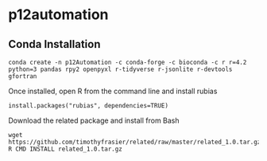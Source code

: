 # p12automation

## Conda Installation

```conda create -n p12Automation -c conda-forge -c bioconda -c r r=4.2 python=3 pandas rpy2 openpyxl r-tidyverse r-jsonlite r-devtools gfortran```

Once installed, open R from the command line and install rubias

```install.packages("rubias", dependencies=TRUE)```

Download the related package and install from Bash
```
wget https://github.com/timothyfrasier/related/raw/master/related_1.0.tar.gz
R CMD INSTALL related_1.0.tar.gz
```
